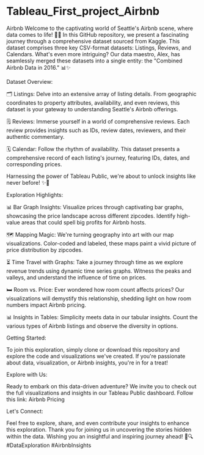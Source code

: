 # Tableau_First_project_Airbnb
Airbnb
Welcome to the captivating world of Seattle's Airbnb scene, where data comes to life! 🌆🏡 In this GitHub repository, we present a fascinating journey through a comprehensive dataset sourced from Kaggle. This dataset comprises three key CSV-format datasets: Listings, Reviews, and Calendars. What's even more intriguing? Our data maestro, Alex, has seamlessly merged these datasets into a single entity: the "Combined Airbnb Data in 2016." 📊✨

Dataset Overview:

🗂️ Listings: Delve into an extensive array of listing details. From geographic coordinates to property attributes, availability, and even reviews, this dataset is your gateway to understanding Seattle's Airbnb offerings.

🗒️ Reviews: Immerse yourself in a world of comprehensive reviews. Each review provides insights such as IDs, review dates, reviewers, and their authentic commentary.

🗓️ Calendar: Follow the rhythm of availability. This dataset presents a comprehensive record of each listing's journey, featuring IDs, dates, and corresponding prices.

Harnessing the power of Tableau Public, we're about to unlock insights like never before! ✨🔮

Exploration Highlights:

📊 Bar Graph Insights: Visualize prices through captivating bar graphs, showcasing the price landscape across different zipcodes. Identify high-value areas that could spell big profits for Airbnb hosts.

🗺️ Mapping Magic: We're turning geography into art with our map visualizations. Color-coded and labeled, these maps paint a vivid picture of price distribution by zipcodes.

⏳ Time Travel with Graphs: Take a journey through time as we explore revenue trends using dynamic time series graphs. Witness the peaks and valleys, and understand the influence of time on prices.

🛏️ Room vs. Price: Ever wondered how room count affects prices? Our visualizations will demystify this relationship, shedding light on how room numbers impact Airbnb pricing.

📊 Insights in Tables: Simplicity meets data in our tabular insights. Count the various types of Airbnb listings and observe the diversity in options.

Getting Started:

To join this exploration, simply clone or download this repository and explore the code and visualizations we've created. If you're passionate about data, visualization, or Airbnb insights, you're in for a treat!

Explore with Us:

Ready to embark on this data-driven adventure? We invite you to check out the full visualizations and insights in our Tableau Public dashboard. Follow this link: Airbnb Pricing

Let's Connect:

Feel free to explore, share, and even contribute your insights to enhance this exploration. Thank you for joining us in uncovering the stories hidden within the data. Wishing you an insightful and inspiring journey ahead! 🚀🔍 #DataExploration #AirbnbInsights
